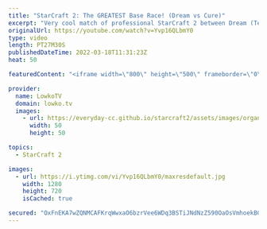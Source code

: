 ```yaml
---
title: "StarCraft 2: The GREATEST Base Race! (Dream vs Cure)"
excerpt: "Very cool match of professional StarCraft 2 between Dream (Terran) and Cure (Terran). While the Korean SC2 scene in TvT gets dominated by Maru, these two face off against each other in one of the strangest base races I've seen in a while.  Support my work on Patreon: https://www.patreon.com/lowkotv Become"
originalUrl: https://youtube.com/watch?v=Yvp16QLbmY0
type: video
length: PT27M30S
publishedDateTime: 2022-03-18T11:31:23Z
heat: 50

featuredContent: "<iframe width=\"800\" height=\"500\" frameborder=\"0\" src=\"https://www.youtube.com/embed/Yvp16QLbmY0\" allow=\"accelerometer; autoplay; encrypted-media; gyroscope; picture-in-picture\" allowfullscreen></iframe>"

provider:
  name: LowkoTV
  domain: lowko.tv
  images:
    - url: https://everyday-cc.github.io/starcraft2/assets/images/organizations/lowko.tv-50x50.jpg
      width: 50
      height: 50

topics:
  - StarCraft 2

images:
  - url: https://i.ytimg.com/vi/Yvp16QLbmY0/maxresdefault.jpg
    width: 1280
    height: 720
    isCached: true

secured: "OxFnEKA7wZQNMCAFKrqWwxaO6bzrVee6WDq3BSTiJNdNzZ590OaOsVmhoekBGQ9CCjaEuwbaCGIJVQ8ZSK4py7nFmMSqNs6UW3E0S3GmiTCIwvn4ej2oYLzIxv6X+x5lzI9QKO0lGb9d8Rl7HZnGOK1tUKfMZOIjjzM53kQb6QmiC3eSeO4Vw1Y0dTBRKackG6lFSNPydoFT9BdBJ1Z/x/Glalm8/4slnyaFTJAiWRwfm4wv6v13QsCbDj3r3iu6rMisW/AlNFS9ED8oB/UmCUf6GovwKdDGWMUMhxcuC4lp9A4T7AGjh14KLji17amL4PQcU/ihQK/g0g735hDgXPyPT1QLqEGP7PA543HvBpHiJXVHNrKRqFlRnpaK0Un28hYaRHlLyITyAxltSnrBR6PPeGjlvM8M3zqMJUFAteo=;7G9WMYSNha/F9kr7nn7LDg=="
---
```


